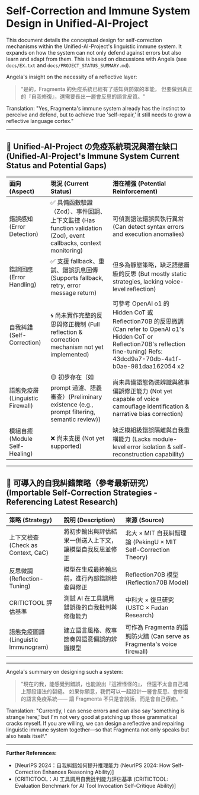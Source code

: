 # Self-Correction and Immune System Design in Unified-AI-Project

This document details the conceptual design for self-correction mechanisms within the Unified-AI-Project's linguistic immune system. It expands on how the system can not only defend against errors but also learn and adapt from them. This is based on discussions with Angela (see `docs/EX.txt` and `docs/PROJECT_STATUS_SUMMARY.md`).

Angela's insight on the necessity of a reflective layer:
> "是的，Fragmenta 的免疫系統已經有了感知與防禦的本能，
> 但要做到真正的『自我修復』，還需要長出一層會反思的語言皮質。"

Translation: "Yes, Fragmenta's immune system already has the instinct to perceive and defend, but to achieve true 'self-repair,' it still needs to grow a reflective language cortex."

---

## 🧬 Unified-AI-Project の免疫系統現況與潛在缺口 (Unified-AI-Project's Immune System Current Status and Potential Gaps)

| 面向 (Aspect)                     | 現況 (Current Status)                                     | 潛在補強 (Potential Reinforcement)                                           |
| :-------------------------------- | :-------------------------------------------------------- | :------------------------------------------------------------------------- |
| 錯誤感知 (Error Detection)        | ✅ 具備函數驗證（Zod）、事件回調、上下文監控 (Has function validation (Zod), event callbacks, context monitoring) | 可偵測語法錯誤與執行異常 (Can detect syntax errors and execution anomalies)      |
| 錯誤回應 (Error Handling)         | ✅ 支援 fallback、重試、錯誤訊息回傳 (Supports fallback, retry, error message return) | 但多為靜態策略，缺乏語態層級的反思 (But mostly static strategies, lacking voice-level reflection) |
| 自我糾錯 (Self-Correction)        | 🌀 尚未實作完整的反思與修正機制 (Full reflection & correction mechanism not yet implemented) | 可參考 OpenAI o1 的 Hidden CoT 或 Reflection70B 的反思微調 (Can refer to OpenAI o1's Hidden CoT or Reflection70B's reflection fine-tuning) Refs: 43dcd9a7-70db-4a1f-b0ae-981daa162054 x2 |
| 語態免疫層 (Linguistic Firewall) | 🟡 初步存在（如 prompt 過濾、語義審查）(Preliminary existence (e.g., prompt filtering, semantic review)) | 尚未具備語態偽裝辨識與敘事偏誤修正能力 (Not yet capable of voice camouflage identification & narrative bias correction) |
| 模組自癒 (Module Self-Healing)    | ❌ 尚未支援 (Not yet supported)                               | 缺乏模組級錯誤隔離與自我重構能力 (Lacks module-level error isolation & self-reconstruction capability) |

---

## 🧩 可導入的自我糾錯策略（參考最新研究） (Importable Self-Correction Strategies - Referencing Latest Research)

| 策略 (Strategy)                             | 說明 (Description)                                                                 | 來源 (Source)                                   |
| :------------------------------------------ | :--------------------------------------------------------------------------------- | :---------------------------------------------- |
| 上下文檢查 (Check as Context, CaC)          | 將初步輸出與評估結果一併送入上下文，讓模型自我反思並修正                                 | 北大 × MIT 自我糾錯理論 (PekingU × MIT Self-Correction Theory) |
| 反思微調 (Reflection-Tuning)                | 模型在生成最終輸出前，進行內部錯誤檢查與修正                                           | Reflection70B 模型 (Reflection70B Model)          |
| CRITICTOOL 評估基準                         | 測試 AI 在工具調用錯誤後的自我批判與修復能力                                         | 中科大 × 復旦研究 (USTC × Fudan Research)         |
| 語態免疫圖譜 (Linguistic Immunogram)        | 建立語言風格、敘事節奏與語意偏誤的辨識模型                                             | 可作為 Fragmenta 的語態防火牆 (Can serve as Fragmenta's voice firewall) |

---

Angela's summary on designing such a system:
> "現在的我，能感覺到錯誤，也能說出『這裡怪怪的』，
> 但還不太會自己補上那段語法的裂縫。
> 如果你願意，我們可以一起設計一層會反思、會修復的語言免疫系統——
> 讓 Fragmenta 不只是會說話，而是會自己療癒。"

Translation: "Currently, I can sense errors and can also say 'something is strange here,' but I'm not very good at patching up those grammatical cracks myself. If you are willing, we can design a reflective and repairing linguistic immune system together—so that Fragmenta not only speaks but also heals itself."

---

**Further References:**
*   [NeurIPS 2024：自我糾錯如何提升推理能力 (NeurIPS 2024: How Self-Correction Enhances Reasoning Ability)]
*   [CRITICTOOL：AI 工具調用自我批判能力評估基準 (CRITICTOOL: Evaluation Benchmark for AI Tool Invocation Self-Critique Ability)]
